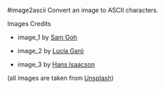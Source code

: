 #image2ascii
 Convert an image to ASCII characters.
 
 
Images Credits

- image_1 by [Sam Goh](https://unsplash.com/@samgoh_?utm_source=unsplash&utm_medium=referral&utm_content=creditCopyText)

- image_2 by [Lucía Garó](https://unsplash.com/@luciagaro?utm_source=unsplash&utm_medium=referral&utm_content=creditCopyText)

- image_3 by [Hans Isaacson](https://unsplash.com/@hans_isaacson?utm_source=unsplash&utm_medium=referral&utm_content=creditCopyText)

(all images are taken from [Unsplash](https://unsplash.com/?utm_source=unsplash&utm_medium=referral&utm_content=creditCopyText))
  
